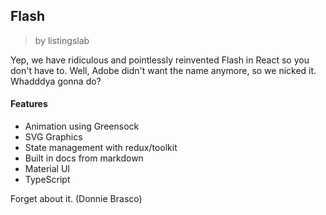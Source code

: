 ## Flash
> by listingslab

Yep, we have ridiculous and pointlessly reinvented Flash in React so you don't have to. Well, Adobe didn't want the name anymore, so we nicked it. Whadddya gonna do?

#### Features

- Animation using Greensock
- SVG Graphics
- State management with redux/toolkit
- Built in docs from markdown
- Material UI
- TypeScript

Forget about it. (Donnie Brasco)
